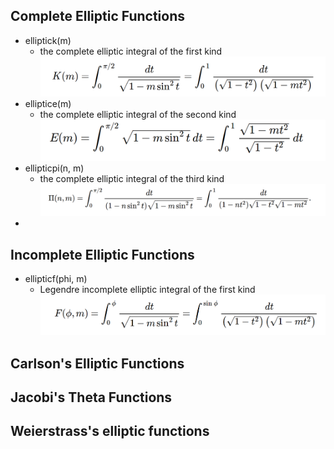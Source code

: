 ## Complete Elliptic Functions

- elliptick(m)
    - the complete elliptic integral of the first kind
    ![elliptick](assets/elliptick.png)
- elliptice(m)
    - the complete elliptic integral of the second kind
   ![elliptice](assets/elliptice.png)
- ellipticpi(n, m)
    - the complete elliptic integral of the third kind
   ![ellipticpi](assets/ellipticpi.png)
-    
## Incomplete Elliptic Functions

- ellipticf(phi, m)
    - Legendre incomplete elliptic integral of the first kind
      ![ellipticf](assets/ellipticf.png)

## Carlson's Elliptic Functions


## Jacobi's Theta Functions


## Weierstrass's elliptic functions
